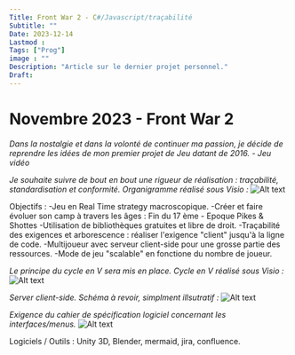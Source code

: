 ```yaml
---
Title: Front War 2 - C#/Javascript/traçabilité
Subtitle: ""
Date: 2023-12-14
Lastmod : 
Tags: ["Prog"]
image : ""
Description: "Article sur le dernier projet personnel."
Draft: 
---
```


# Novembre 2023 - Front War 2

*Dans la nostalgie et dans la volonté de continuer ma passion, je décide de reprendre les idées de mon premier projet de Jeu datant de 2016. - Jeu vidéo*

*Je souhaite suivre de bout en bout une rigueur de réalisation : traçabilité, standardisation et conformité. Organigramme réalisé sous Visio :*
![Alt text](/img/collections/qualification.PNG "")

Objectifs :
-Jeu en Real Time strategy macroscopique. 
-Créer et faire évoluer son camp à travers les âges : Fin du 17 ème - Epoque Pikes & Shottes
-Utilisation de bibliothèques gratuites et libre de droit.
-Traçabilité des exigences et arborescence : réaliser l'exigence "client" jusqu'à la ligne de code. 
-Multijoueur avec serveur client-side pour une grosse partie des ressources.
-Mode de jeu "scalable" en fonctione du nombre de joueur. 

*Le principe du cycle en V sera mis en place.  Cycle en V réalisé sous Visio :*
![Alt text](/img/collections/Cycle_en_v.PNG "")

*Server client-side. Schéma à revoir, simplment illsutratif :*
![Alt text](/img/collections/reseau_spec.PNG "")

*Exigence du cahier de spécification logiciel concernant les interfaces/menus.*
![Alt text](/img/collections/interfaces.PNG "")

Logiciels / Outils : Unity 3D, Blender, mermaid, jira, confluence. 
